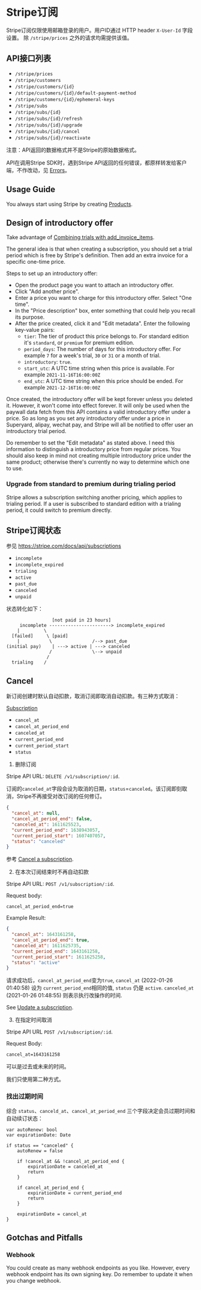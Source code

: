 # Stripe订阅

Stripe订阅仅限使用邮箱登录的用户。用户ID通过 HTTP header `X-User-Id` 字段设置。
除 `/stripe/prices` 之外的请求均需提供该值。

## API接口列表

* `/stripe/prices`
* `/stripe/customers`
* `/stripe/customers/{id}`
* `/stripe/customers/{id}/default-payment-method`
* `/stripe/customers/{id}/ephemeral-keys`
* `/stripe/subs`
* `/stripe/subs/{id}`
* `/stripe/subs/{id}/refresh`
* `/stripe/subs/{id}/upgrade`
* `/stripe/subs/{id}/cancel`
* `/stripe/subs/{id}/reactivate`

注意：API返回的数据格式并不是Stripe的原始数据格式。

API在调用Stripe SDK时，遇到Stripe API返回的任何错误，都原样转发给客户端，不作改动，见 [Errors](https://stripe.com/docs/api/errors)。

## Usage Guide

You always start using Stripe by creating [Products](https://stripe.com/docs/api/products). 

## Design of introductory offer

Take advantage of [Combining trials with add_invoice_items](https://stripe.com/docs/billing/subscriptions/trials#combine-trial-add-invoice-items).

The general idea is that when creating a subscription, you should set a trial period which is free by Stripe's definition. Then add an extra invoice for a specific one-time price.

Steps to set up an introductory offer:

* Open the product page you want to attach an introductory offer. 
* Click "Add another price".
* Enter a price you want to charge for this introductory offer. Select "One time".
* In the "Price description" box, enter something that could help you recall its purpose.
* After the price created, click it and "Edit metadata". Enter the following key-value pairs:
    - `tier`: The tier of product this price belongs to. For standard edition it's `standard`, or `premium` for premium edition.
    - `period_days`: The number of days for this introductory offer. For example `7` for a week's trial, `30` or `31` or a month of trial.
    - `introductory`: `true`.
    - `start_utc`: A UTC time string when this price is available. For example `2021-11-16T16:00:00Z`
    - `end_utc`: A UTC time string when this price should be ended. For example `2021-12-16T16:00:00Z`

Once created, the introductory offer will be kept forever unless you deleted it. However, it won't come into effect forever. It will only be used when the paywall data fetch from this API contains a valid introductory offer under a price. So as long as you set any introductory offer under a price in Superyard, alipay, wechat pay, and Stripe will all be notified to offer user an introductory trial period.

Do remember to set the "Edit metadata" as stated above. I need this information to distinguish a introductory price from regular prices. You should also keep in mind not creating multiple introductory price under the same product; otherwise there's currently no way to determine which one to use.

### Upgrade from standard to premium during trialing period

Stripe allows a subscription switching another pricing, which applies to trialing period. If a user is subscribed to standard edition with a trialing period, it could switch to premium directly. 

## Stripe订阅状态

参见 https://stripe.com/docs/api/subscriptions

* `incomplete`
* `incomplete_expired`
* `trialing`
* `active`
* `past_due`
* `canceled`
* `unpaid`

状态转化如下：

```
                 [not paid in 23 hours]
     incomplete -----------------------> incomplete_expired 
    |         \ 
  [failed]     \ [paid]
    |           \               /--> past_due
(initial pay)    | ---> active | ---> canceled
                /               \--> unpaid
               /
  trialing    /
```

## Cancel

新订阅创建时默认自动扣款，取消订阅即取消自动扣款。有三种方式取消：

[Subscription](https://stripe.com/docs/api/subscriptions/object)

* `cancel_at`
* `cancel_at_period_end`
* `canceled_at`
* `current_period_end`
* `current_period_start`
* `status`

1. 删除订阅

Stripe API URL: `DELETE /v1/subscription/:id`. 

订阅的`canceled_at`字段会设为取消的日期，`status`=`canceled`。该订阅即刻取消，Stripe不再接受对改订阅的任何修订。

```json
{
  "cancel_at": null,
  "cancel_at_period_end": false,
  "canceled_at": 1611625523,
  "current_period_end": 1638943057,
  "current_period_start": 1607407057,
  "status": "canceled"
}
```

参考 [Cancel a subscription](https://stripe.com/docs/api/subscriptions/cancel).

2. 在本次订阅结束时不再自动扣款 

Stripe API URL: `POST /v1/subscription/:id`.

Request body:

```
cancel_at_period_end=true
```

Example Result:

```json
{
  "cancel_at": 1643161258,
  "cancel_at_period_end": true,
  "canceled_at": 1611625735,
  "current_period_end": 1643161258,
  "current_period_start": 1611625258,
  "status": "active"
}
```

请求成功后，`cancel_at_period_end`变为`true`, `cancel_at` (2022-01-26 01:40:58) 设为 `current_period_end`相同的值, `status` 仍是 `active`. `canceled_at` (2021-01-26 01:48:55) 则表示执行改操作的时间.

See [Update a subscription](https://stripe.com/docs/api/subscriptions/update).

3. 在指定时间取消

Stripe API URL `POST /v1/subscription/:id`.

Request Body:

```
cancel_at=1643161258
```
可以是过去或未来的时间。

我们只使用第二种方式。

### 找出过期时间

综合 `status`、`canceld_at`、`cancel_at_period_end` 三个字段决定会员过期时间和自动续订状态：

```
var autoRenew: bool
var expirationDate: Date

if status == "canceled" {
    autoRenew = false

    if !cancel_at && !cancel_at_period_end {
        expirationDate = canceled_at
        return        
    }
    
    if cancel_at_period_end {
        expirationDate = current_period_end
        return
    }

    expirationDate = cancel_at
}
```

## Gotchas and Pitfalls

### Webhook

You could create as many webhook endpoints as you like. However, every webhook endpoint has its own signing key. Do remember to update it when you change webhook.
